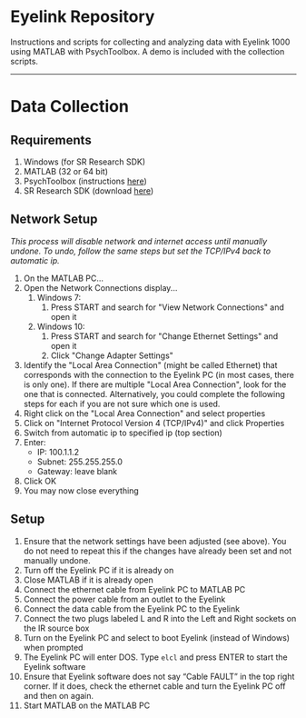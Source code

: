 # Eyelink Repository
Instructions and scripts for collecting and analyzing data with Eyelink 1000 using MATLAB with PsychToolbox. A demo is included with the collection scripts.

---

# Data Collection

## Requirements
1. Windows (for SR Research SDK)
1. MATLAB (32 or 64 bit)
1. PsychToolbox (instructions [here](http://psychtoolbox.org/download))
1. SR Research SDK (download [here](http://download.sr-support.com/displaysoftwarerelease/EyeLinkDevKit_Windows_1.11.5.zip))

## Network Setup
*This process will disable network and internet access until manually undone. To undo, follow the same steps but set the TCP/IPv4 back to automatic ip.*
1. On the MATLAB PC...
1. Open the Network Connections display...
    1. Windows 7:
        1. Press START and search for "View Network Connections" and open it
    1. Windows 10:
        1. Press START and search for "Change Ethernet Settings" and open it
        1. Click "Change Adapter Settings"
1. Identify the "Local Area Connection" (might be called Ethernet) that corresponds with the connection to the Eyelink PC (in most cases, there is only one). If there are multiple "Local Area Connection", look for the one that is connected. Alternatively, you could complete the following steps for each if you are not sure which one is used.
1. Right click on the "Local Area Connection" and select properties
1. Click on "Internet Protocol Version 4 (TCP/IPv4)" and click Properties
1. Switch from automatic ip to specified ip (top section)
1. Enter:
    * IP: 100.1.1.2
    * Subnet: 255.255.255.0
    * Gateway: leave blank
1. Click OK
1. You may now close everything

## Setup
1. Ensure that the network settings have been adjusted (see above). You do not need to repeat this if the changes have already been set and not manually undone.
1. Turn off the Eyelink PC if it is already on
1. Close MATLAB if it is already open
1. Connect the ethernet cable from Eyelink PC to MATLAB PC
1. Connect the power cable from an outlet to the Eyelink
1. Connect the data cable from the Eyelink PC to the Eyelink
1. Connect the two plugs labeled L and R into the Left and Right sockets on the IR source box
1. Turn on the Eyelink PC and select to boot Eyelink (instead of Windows) when prompted
1. The Eyelink PC will enter DOS. Type `elcl` and press ENTER to start the Eyelink software
1. Ensure that Eyelink software does not say “Cable FAULT” in the top right corner. If it does, check the ethernet cable and turn the Eyelink PC off and then on again.
1. Start MATLAB on the MATLAB PC
